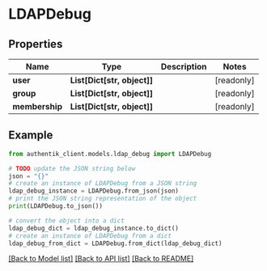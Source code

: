 # LDAPDebug


## Properties

Name | Type | Description | Notes
------------ | ------------- | ------------- | -------------
**user** | **List[Dict[str, object]]** |  | [readonly] 
**group** | **List[Dict[str, object]]** |  | [readonly] 
**membership** | **List[Dict[str, object]]** |  | [readonly] 

## Example

```python
from authentik_client.models.ldap_debug import LDAPDebug

# TODO update the JSON string below
json = "{}"
# create an instance of LDAPDebug from a JSON string
ldap_debug_instance = LDAPDebug.from_json(json)
# print the JSON string representation of the object
print(LDAPDebug.to_json())

# convert the object into a dict
ldap_debug_dict = ldap_debug_instance.to_dict()
# create an instance of LDAPDebug from a dict
ldap_debug_from_dict = LDAPDebug.from_dict(ldap_debug_dict)
```
[[Back to Model list]](../README.md#documentation-for-models) [[Back to API list]](../README.md#documentation-for-api-endpoints) [[Back to README]](../README.md)


